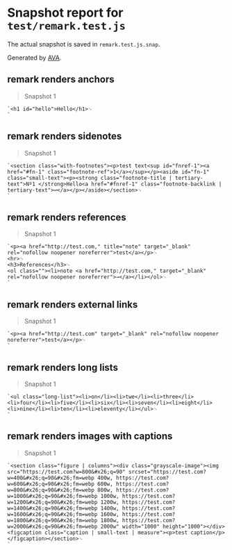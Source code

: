 # Snapshot report for `test/remark.test.js`

The actual snapshot is saved in `remark.test.js.snap`.

Generated by [AVA](https://avajs.dev).

## remark renders anchors

> Snapshot 1

    `<h1 id="hello">Hello</h1>␊
    `

## remark renders sidenotes

> Snapshot 1

    `<section class="with-footnotes"><p>test text<sup id="fnref-1"><a href="#fn-1" class="footnote-ref">1</a></sup></p><aside id="fn-1" class="small-text"><p><strong class="footnote-title | tertiary-text">Nº1 </strong>Hello<a href="#fnref-1" class="footnote-backlink | tertiary-text">↩</a></p></aside></section>␊
    `

## remark renders references

> Snapshot 1

    `<p><a href="http://test.com," title="note" target="_blank" rel="nofollow noopener noreferrer">test</a></p>␊
    <hr>␊
    <h3>References</h3>␊
    <ol class=""><li>note <a href="http://test.com," target="_blank" rel="nofollow noopener noreferrer">→</a></li></ol>␊
    `

## remark renders external links

> Snapshot 1

    `<p><a href="http://test.com" target="_blank" rel="nofollow noopener noreferrer">test</a></p>␊
    `

## remark renders long lists

> Snapshot 1

    `<ul class="long-list"><li>on</li><li>twe</li><li>three</li><li>four</li><li>five</li><li>six</li><li>seven</li><li>eight</li><li>nine</li><li>ten</li><li>eleventy</li></ul>␊
    `

## remark renders images with captions

> Snapshot 1

    `<section class="figure | columns"><div class="grayscale-image"><img src="https://test.com?w=800&#x26;q=90" srcset="https://test.com?w=400&#x26;q=90&#x26;fm=webp 400w, https://test.com?w=600&#x26;q=90&#x26;fm=webp 600w, https://test.com?w=800&#x26;q=90&#x26;fm=webp 800w, https://test.com?w=1000&#x26;q=90&#x26;fm=webp 1000w, https://test.com?w=1200&#x26;q=90&#x26;fm=webp 1200w, https://test.com?w=1400&#x26;q=90&#x26;fm=webp 1400w, https://test.com?w=1600&#x26;q=90&#x26;fm=webp 1600w, https://test.com?w=1800&#x26;q=90&#x26;fm=webp 1800w, https://test.com?w=2000&#x26;q=90&#x26;fm=webp 2000w" width="1000" height="1000"></div><figcaption class="caption | small-text | measure"><p>test caption</p></figcaption></section>␊
    `
